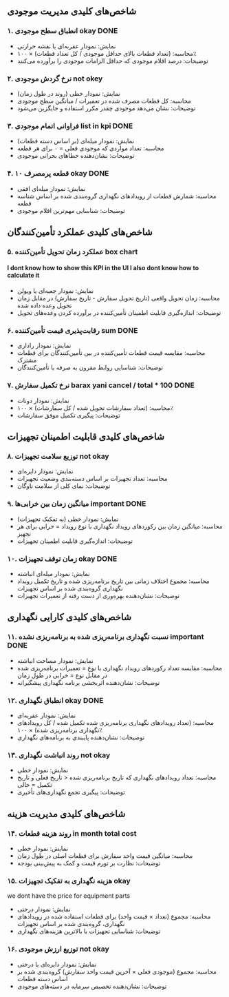 ## شاخص‌های کلیدی مدیریت موجودی

### ۱. انطباق سطح موجودی okay DONE    
- نمایش: نمودار عقربه‌ای یا نقشه حرارتی
- محاسبه: (تعداد قطعات بالای حداقل موجودی / کل تعداد قطعات) × ۱۰۰٪
- توضیحات: درصد اقلام موجودی که حداقل الزامات موجودی را برآورده می‌کنند

### ۲. نرخ گردش موجودی not okey
- نمایش: نمودار خطی (روند در طول زمان)
- محاسبه: کل قطعات مصرف شده در تعمیرات / میانگین سطح موجودی
- توضیحات: نشان می‌دهد موجودی چقدر مکرر استفاده و جایگزین می‌شود

### ۳. فراوانی اتمام موجودی list in kpi DONE
- نمایش: نمودار میله‌ای (بر اساس دسته قطعات)
- محاسبه: تعداد مواردی که موجودی فعلی = ۰ برای هر قطعه
- توضیحات: نشان‌دهنده خطاهای بحرانی موجودی

### ۴. ۱۰ قطعه پرمصرف okay DONE
- نمایش: نمودار میله‌ای افقی
- محاسبه: شمارش قطعات از رویدادهای نگهداری گروه‌بندی شده بر اساس شناسه قطعه
- توضیحات: شناسایی مهم‌ترین اقلام موجودی

## شاخص‌های کلیدی عملکرد تأمین‌کنندگان

### ۵. عملکرد زمان تحویل تأمین‌کننده box chart 
####  I dont know how to show this KPI in the UI I also dont know how to calculate it
- نمایش: نمودار جعبه‌ای یا ویولن
- محاسبه: زمان تحویل واقعی (تاریخ تحویل سفارش - تاریخ سفارش) در مقابل زمان تحویل وعده داده شده
- توضیحات: اندازه‌گیری قابلیت اطمینان تأمین‌کننده در برآورده کردن وعده‌های تحویل

### ۶. رقابت‌پذیری قیمت تأمین‌کننده sum DONE
- نمایش: نمودار راداری
- محاسبه: مقایسه قیمت قطعات تأمین‌کننده در بین تأمین‌کنندگان برای قطعات مشترک
- توضیحات: شناسایی روابط مقرون به صرفه با تأمین‌کنندگان

### ۷. نرخ تکمیل سفارش barax yani cancel / total * 100 DONE
- نمایش: نمودار دونات
- محاسبه: (تعداد سفارشات تحویل شده / کل سفارشات) × ۱۰۰٪
- توضیحات: پیگیری تکمیل موفق سفارشات

## شاخص‌های کلیدی قابلیت اطمینان تجهیزات

### ۸. توزیع سلامت تجهیزات not okay 
- نمایش: نمودار دایره‌ای
- محاسبه: تعداد تجهیزات بر اساس دسته‌بندی وضعیت تجهیزات
- توضیحات: نمای کلی از سلامت ناوگان

### ۹. میانگین زمان بین خرابی‌ها important DONE
- نمایش: نمودار خطی (به تفکیک تجهیزات)
- محاسبه: میانگین زمان بین رکوردهای رویداد نگهداری با نوع رویداد = خرابی برای هر تجهیز
- توضیحات: اندازه‌گیری قابلیت اطمینان تجهیزات

### ۱۰. زمان توقف تجهیزات okay DONE
- نمایش: نمودار میله‌ای انباشته
- محاسبه: مجموع اختلاف زمانی بین تاریخ برنامه‌ریزی شده و تاریخ تکمیل رویداد نگهداری گروه‌بندی شده بر اساس تجهیزات
- توضیحات: نشان‌دهنده بهره‌وری از دست رفته از تعمیرات تجهیزات

## شاخص‌های کلیدی کارایی نگهداری

### ۱۱. نسبت نگهداری برنامه‌ریزی شده به برنامه‌ریزی نشده important  DONE
- نمایش: نمودار مساحت انباشته
- محاسبه: مقایسه تعداد رکوردهای رویداد نگهداری با نوع = تعمیرات برنامه‌ریزی شده در مقابل نوع = خرابی در طول زمان
- توضیحات: نشان‌دهنده اثربخشی برنامه نگهداری پیشگیرانه

### ۱۲. انطباق نگهداری okay DONE
- نمایش: نمودار عقربه‌ای
- محاسبه: (تعداد رویدادهای نگهداری برنامه‌ریزی شده تکمیل شده / کل رویدادهای نگهداری برنامه‌ریزی شده) × ۱۰۰٪
- توضیحات: نشان‌دهنده پایبندی به برنامه‌های نگهداری

### ۱۳. روند انباشت نگهداری not okay
- نمایش: نمودار خطی
- محاسبه: تعداد رویدادهای نگهداری که تاریخ برنامه‌ریزی شده < تاریخ فعلی و تاریخ تکمیل = خالی
- توضیحات: پیگیری تجمع نگهداری‌های تأخیری

## شاخص‌های کلیدی مدیریت هزینه

### ۱۴. روند هزینه قطعات in month total cost 
- نمایش: نمودار خطی
- محاسبه: میانگین قیمت واحد سفارش برای قطعات اصلی در طول زمان
- توضیحات: نظارت بر تورم قیمت و کمک به پیش‌بینی بودجه

### ۱۵. هزینه نگهداری به تفکیک تجهیزات okay
we dont have the price for equipment parts
- نمایش: نمودار درختی
- محاسبه: مجموع (تعداد × قیمت واحد) برای قطعات استفاده شده در رویدادهای نگهداری، گروه‌بندی شده بر اساس تجهیزات
- توضیحات: شناسایی تجهیزات با بالاترین هزینه‌های نگهداری

### ۱۶. توزیع ارزش موجودی not okay
- نمایش: نمودار دایره‌ای یا درختی
- محاسبه: مجموع (موجودی فعلی × آخرین قیمت واحد سفارش) گروه‌بندی شده بر اساس دسته قطعات
- توضیحات: نشان‌دهنده تخصیص سرمایه در دسته‌های موجودی